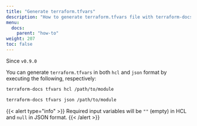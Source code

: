 ```yaml
---
title: "Generate terraform.tfvars"
description: "How to generate terraform.tfvars file with terraform-docs"
menu:
  docs:
    parent: "how-to"
weight: 207
toc: false
---
```


Since `v0.9.0`

You can generate `terraform.tfvars` in both `hcl` and `json` format by executing
the following, respectively:

```bash
terraform-docs tfvars hcl /path/to/module

terraform-docs tfvars json /path/to/module
```

{{< alert type="info" >}}
Required input variables will be `""` (empty) in HCL and `null` in JSON format.
{{< /alert >}}
